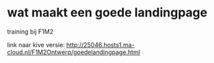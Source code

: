 # wat maakt een goede landingpage
training bij F1M2

link naar kive versie: http://25046.hosts1.ma-cloud.nl/F1M2Ontwerp/goedelandingpage.html